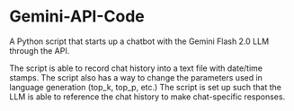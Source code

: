 # Gemini-API-Code
A Python script that starts up a chatbot with the Gemini Flash 2.0 LLM through the API.

The script is able to record chat history into a text file with date/time stamps.
The script also has a way to change the parameters used in language generation (top_k, top_p, etc.)
The script is set up such that the LLM is able to reference the chat history to make chat-specific responses.

